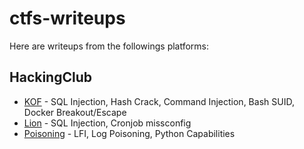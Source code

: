 # ctfs-writeups
Here are writeups from the followings platforms:

## HackingClub
* [KOF](hacking-club/KOF.md) - SQL Injection, Hash Crack, Command Injection, Bash SUID, Docker Breakout/Escape
* [Lion](hacking-club/Lion.md) - SQL Injection, Cronjob missconfig
* [Poisoning](hacking-club/Poisoning.md) - LFI, Log Poisoning, Python Capabilities
